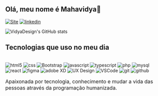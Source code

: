 ## Olá, meu nome é Mahavidya👋

[![Site]( https://img.shields.io/badge/website-000000?style=for-the-badge&logo=About.me&logoColor=whit)](https://vidyadesign.com)
[![linkedin](https://img.shields.io/badge/LinkedIn-0077B5?style=for-the-badge&logo=linkedin&logoColor=whit)](https://www.linkedin.com/in/vidya-design/)


![VidyaDesign's GitHub stats](https://github-readme-stats.vercel.app/api?username=VidyaDesign&show_icons=true&theme=radical)

## Tecnologias que uso no meu dia

 <div style="display: inline-block">
      <br />
     <img src="https://img.shields.io/badge/HTML-239120?style=for-the-badge&logo=html5&logoColor=white" alt="html5" aline="center"/>
     <img src="https://img.shields.io/badge/CSS-239120?&style=for-the-badge&logo=css3&logoColor=whit" alt="css" aline="center"/>
     <img src="https://img.shields.io/badge/Bootstrap-563D7C?style=for-the-badge&logo=bootstrap&logoColor=white" alt="Bootstrap" aline="center"/>
     <img src="https://img.shields.io/badge/JavaScript-F7DF1E?style=for-the-badge&logo=javascript&logoColor=black" alt="javascript" aline="center"/>
     <img src="https://img.shields.io/badge/TypeScript-007ACC?style=for-the-badge&logo=typescript&logoColor=white" alt="typescript" aline="center"/>
     <img src="https://img.shields.io/badge/PHP-777BB4?style=for-the-badge&logo=php&logoColor=white" alt="php" aline="center"/>
     <img src="https://img.shields.io/badge/MySQL-00000F?style=for-the-badge&logo=mysql&logoColor=white" alt="mysql" aline="center"/>
     <img src="https://img.shields.io/badge/React-20232A?style=for-the-badge&logo=react&logoColor=61DAFB" alt="react" aline="center"/> 
     <img src="https://img.shields.io/badge/Figma-F24E1E?style=for-the-badge&logo=figma&logoColor=white" alt="figma" aline="center"/>
     <img src="https://img.shields.io/badge/Adobe%20XD-FF61F6?style=for-the-badge&logo=adobe-xd&logoColor=white" alt="adobe XD" aline="center"/>
     <img src="https://img.shields.io/badge/UX%20Design-5B63EA?style=for-the-badge&logoColor=white" alt="UX Design" aline="center"/>
     <img src="https://img.shields.io/badge/Visual%20Studio%20Code-0078d7?style=for-the-badge&logo=visual%20studio%20code&logoColor=white" alt="VSCode" aline="center"/>
     <img src="https://img.shields.io/badge/Git-F05032?style=for-the-badge&logo=git&logoColor=white" alt="git" aline="center"/>
     <img src="https://img.shields.io/badge/GitHub-181717?style=for-the-badge&logo=github&logoColor=white" alt="github" aline="center"/>
    </div>
    <br/ >
     <p style="font-size: medium">
      Apaixonada por tecnologia, conhecimento e mudar a vida das pessoas através da programação humanizada.
    </p>
